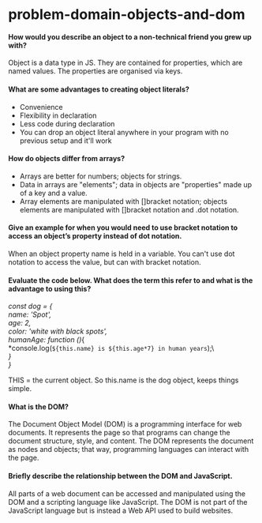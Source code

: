 # problem-domain-objects-and-dom

#### How would you describe an object to a non-technical friend you grew up with?

Object is a data type in JS. They are contained for properties, which are named values. The properties are organised via keys.

#### What are some advantages to creating object literals?

- Convenience
- Flexibility in declaration
- Less code during declaration
- You can drop an object literal anywhere in your program with no previous setup and it'll work

#### How do objects differ from arrays?

- Arrays are better for numbers; objects for strings.
- Data in arrays are "elements"; data in objects are "properties" made up of a key and a value.
- Array elements are manipulated with []bracket notation; objects elements are manipulated with []bracket notation and .dot notation.

#### Give an example for when you would need to use bracket notation to access an object’s property instead of dot notation.

When an object property name is held in a variable. You can't use dot notation to access the value, but can with bracket notation.

#### Evaluate the code below. What does the term this refer to and what is the advantage to using this?

_const dog = {_  
_name: 'Spot',_  
_age: 2,_  
_color: 'white with black spots',_  
_humanAge: function ()_{  
*console.log(`${this.name} is ${this.age*7} in human years`);\  
_}_  
_}_

THIS = the current object. So this.name is the dog object, keeps things simple.

#### What is the DOM?

The Document Object Model (DOM) is a programming interface for web documents. It represents the page so that programs can change the document structure, style, and content. The DOM represents the document as nodes and objects; that way, programming languages can interact with the page.

#### Briefly describe the relationship between the DOM and JavaScript.

All parts of a web document can be accessed and manipulated using the DOM and a scripting language like JavaScript. The DOM is not part of the JavaScript language but is instead a Web API used to build websites.
